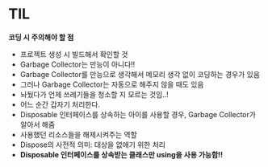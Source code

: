 # TIL
**코딩 시 주의해야 할 점**
- 프로젝트 생성 시 빌드해서 확인할 것
- Garbage Collector는 만능이 아니다!!
- Garbage Collector를 만능으로 생각해서 메모리 생각 없이 코딩하는 경우가 있음
- 그러나 Garbage Collector는 자동으로 해주지 않을 때도 있음
- 놔뒀다가 언제 쓰레기들을 청소할 지 모르는 것임..!
- 어느 순간 갑자기 처리한다.
- Disposable 인터페이스를 상속하는 아이를 사용할 경우, Garbage Collector가 알아서 해줌
- 사용했던 리소스들을 해제시켜주는 역할
- Dispose의 사전적 의미: 대상을 없애기 위한 처리
- **Disposable 인터페이스를 상속받는 클래스만 using을 사용 가능함!!**

